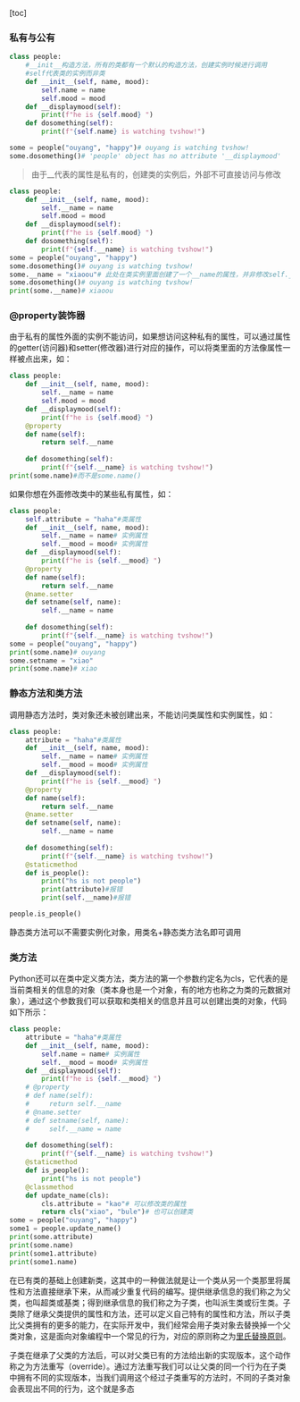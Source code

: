 [toc]

### 私有与公有

~~~python
class people:
    #__init__构造方法，所有的类都有一个默认的构造方法，创建实例时候进行调用
    #self代表类的实例而非类
    def __init__(self, name, mood):
        self.name = name
        self.mood = mood
    def __displaymood(self):
        print(f"he is {self.mood} ")
    def dosomething(self):
        print(f"{self.name} is watching tvshow!")

some = people("ouyang", "happy")# ouyang is watching tvshow!
some.dosomething()# 'people' object has no attribute '__displaymood'
~~~

>由于__代表的属性是私有的，创建类的实例后，外部不可直接访问与修改

~~~python
class people:
    def __init__(self, name, mood):
        self.__name = name
        self.mood = mood
    def __displaymood(self):
        print(f"he is {self.mood} ")
    def dosomething(self):
        print(f"{self.__name} is watching tvshow!")
some = people("ouyang", "happy")
some.dosomething()# ouyang is watching tvshow!
some.__name = "xiaoou"# 此处在类实例里面创建了一个__name的属性，并非修改self.__name
some.dosomething()# ouyang is watching tvshow!
print(some.__name)# xiaoou
~~~

### @property装饰器

由于私有的属性外面的实例不能访问，如果想访问这种私有的属性，可以通过属性的getter(访问器)和setter(修改器)进行对应的操作，可以将类里面的方法像属性一样被点出来，如：

~~~python
class people:
    def __init__(self, name, mood):
        self.__name = name
        self.mood = mood
    def __displaymood(self):
        print(f"he is {self.mood} ")
    @property
    def name(self):
        return self.__name
    
    def dosomething(self):
        print(f"{self.__name} is watching tvshow!")
print(some.name)#而不是some.name()
~~~

如果你想在外面修改类中的某些私有属性，如：

~~~python
class people:
    self.attribute = "haha"#类属性
    def __init__(self, name, mood):
        self.__name = name# 实例属性
        self.__mood = mood# 实例属性
    def __displaymood(self):
        print(f"he is {self.__mood} ")
    @property
    def name(self):
        return self.__name
    @name.setter
    def setname(self, name):
        self.__name = name
    
    def dosomething(self):
        print(f"{self.__name} is watching tvshow!")
some = people("ouyang", "happy")
print(some.name)# ouyang
some.setname = "xiao"
print(some.name)# xiao
~~~

### 静态方法和类方法

调用静态方法时，类对象还未被创建出来，不能访问类属性和实例属性，如：

~~~python
class people:
	attribute = "haha"#类属性
    def __init__(self, name, mood):
        self.__name = name# 实例属性
        self.__mood = mood# 实例属性
    def __displaymood(self):
        print(f"he is {self.__mood} ")
    @property
    def name(self):
        return self.__name
    @name.setter
    def setname(self, name):
        self.__name = name
    
    def dosomething(self):
        print(f"{self.__name} is watching tvshow!")
    @staticmethod
    def is_people():
        print("hs is not people")
        print(attribute)#报错
        print(self.__name)#报错

people.is_people()
~~~

静态类方法可以不需要实例化对象，用类名+静态类方法名即可调用

### 类方法

Python还可以在类中定义类方法，类方法的第一个参数约定名为cls，它代表的是当前类相关的信息的对象（类本身也是一个对象，有的地方也称之为类的元数据对象），通过这个参数我们可以获取和类相关的信息并且可以创建出类的对象，代码如下所示：

~~~python
class people:
    attribute = "haha"#类属性
    def __init__(self, name, mood):
        self.name = name# 实例属性
        self.__mood = mood# 实例属性
    def __displaymood(self):
        print(f"he is {self.__mood} ")
    # @property
    # def name(self):
    #     return self.__name
    # @name.setter
    # def setname(self, name):
    #     self.__name = name
    
    def dosomething(self):
        print(f"{self.__name} is watching tvshow!")
    @staticmethod
    def is_people():
        print("hs is not people")
    @classmethod
    def update_name(cls):
        cls.attribute = "kao"# 可以修改类的属性
        return cls("xiao", "bule")# 也可以创建类
some = people("ouyang", "happy")
some1 = people.update_name()
print(some.attribute)
print(some.name)
print(some1.attribute)
print(some1.name)
~~~

在已有类的基础上创建新类，这其中的一种做法就是让一个类从另一个类那里将属性和方法直接继承下来，从而减少重复代码的编写。提供继承信息的我们称之为父类，也叫超类或基类；得到继承信息的我们称之为子类，也叫派生类或衍生类。子类除了继承父类提供的属性和方法，还可以定义自己特有的属性和方法，所以子类比父类拥有的更多的能力，在实际开发中，我们经常会用子类对象去替换掉一个父类对象，这是面向对象编程中一个常见的行为，对应的原则称之为[里氏替换原则](https://zh.wikipedia.org/wiki/里氏替换原则)。

子类在继承了父类的方法后，可以对父类已有的方法给出新的实现版本，这个动作称之为方法重写（override）。通过方法重写我们可以让父类的同一个行为在子类中拥有不同的实现版本，当我们调用这个经过子类重写的方法时，不同的子类对象会表现出不同的行为，这个就是多态